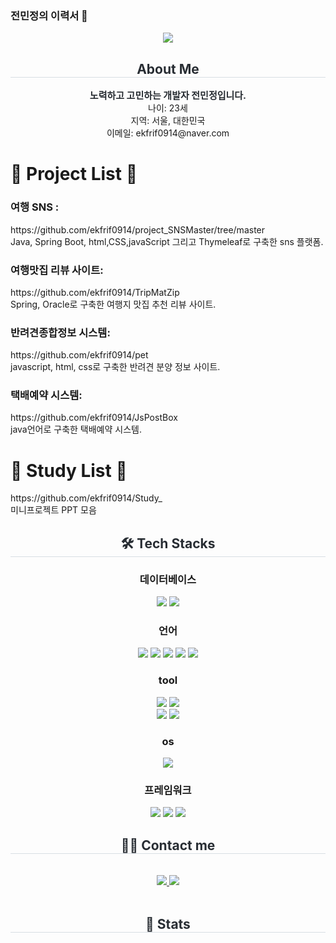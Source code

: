 ### 전민정의 이력서 👋

<!--
**ekfrif0914/ekfrif0914** is a ✨ _special_ ✨ repository because its `README.md` (this file) appears on your GitHub profile.

Here are some ideas to get you started:

- 🔭 I’m currently working on ...
- 🌱 I’m currently learning ...
- 👯 I’m looking to collaborate on ...
- 🤔 I’m looking for help with ...
- 💬 Ask me about ...
- 📫 How to reach me: ...
- 😄 Pronouns: ...
- ⚡ Fun fact: ...
-->

<div align= "center">
    <img src="https://capsule-render.vercel.app/api?type=wave&color=auto&height=180&text=Min%20Jeong%20Jeon&animation=fadeIn&fontColor=000000&fontSize=60" />
    </div>
    <div align= "center"> 
    <h2 style="border-bottom: 1px solid #d8dee4; color: #282d33;"> About Me </h2>  
    <div style="font-weight: 700; font-size: 15px; text-align: center; color: #282d33;"> 노력하고 고민하는 개발자 전민정입니다.
    </div> 
        나이: 23세<br>
        지역: 서울, 대한민국<br>
        이메일: ekfrif0914@naver.com<br>
    </div>
    <h1>🚧 Project List 🚧</h1>
<h3>여행 SNS :</h3> https://github.com/ekfrif0914/project_SNSMaster/tree/master <br>
Java, Spring Boot, html,CSS,javaScript 그리고 Thymeleaf로 구축한 sns 플랫폼. <br>
<h3>여행맛집 리뷰 사이트: </h3>
https://github.com/ekfrif0914/TripMatZip <br>
Spring, Oracle로 구축한 여행지 맛집 추천 리뷰 사이트. <br>
<h3>반려견종합정보 시스템: </h3>
https://github.com/ekfrif0914/pet <br>
javascript, html, css로 구축한 반려견 분양 정보 사이트. <br>
<h3>택배예약 시스템:  </h3>
https://github.com/ekfrif0914/JsPostBox <br>
java언어로 구축한 택배예약 시스템. <br>
<h1>🚧 Study List 🚧</h1>
https://github.com/ekfrif0914/Study_ <br>
미니프로젝트 PPT 모음 <br>
    <div align= "center">
    <h2 style="border-bottom: 1px solid #d8dee4; color: #282d33;"> 🛠️ Tech Stacks </h2> 
       <h3>데이터베이스</h3>
                    <img src="https://img.shields.io/badge/Oracle-F80000?style=flat-square&logo=Oracle&logoColor=white">
        <img src="https://img.shields.io/badge/MySQL-4479A1?style=flat-square&logo=MySQL&logoColor=white">
      <h3>  언어</h3>
    <div style="margin: 0 auto; text-align: center;" align= "center"> 
          <img src="https://img.shields.io/badge/jQuery-0769AD?style=flat-square&logo=jQuery&logoColor=white">
          <img src="https://img.shields.io/badge/HTML5-E34F26?style=flat-square&logo=HTML5&logoColor=white">
         <img src="https://img.shields.io/badge/CSS3-1572B6?style=flat-square&logo=CSS3&logoColor=white">
          <img src="https://img.shields.io/badge/Java-007396?style=flat-square&logo=Java&logoColor=white">
          <img src="https://img.shields.io/badge/Javascript-F7DF1E?style=flat-square&logo=Javascript&logoColor=white">
       <h3> tool</h3>
          <img src="https://img.shields.io/badge/Git-F05032?style=flat-square&logo=Git&logoColor=white">
          <img src="https://img.shields.io/badge/Github-181717?style=flat-square&logo=Github&logoColor=white">
          <br/><img src="https://img.shields.io/badge/Bootstrap-7952B3?style=flat-square&logo=Bootstrap&logoColor=white">
          <img src="https://img.shields.io/badge/Android-3DDC84?style=flat-square&logo=Android&logoColor=white"><br>
        <h3>os</h3>
         <img src="https://img.shields.io/badge/Linux-FCC624?style=flat-square&logo=Linux&logoColor=white">
   <h3>   프레임워크</h3>
          <img src="https://img.shields.io/badge/Spring-6DB33F?style=flat-square&logo=Spring&logoColor=white">
          <img src="https://img.shields.io/badge/Spring Boot-6DB33F?style=flat-square&logo=Spring Boot&logoColor=white">
          <img src="https://img.shields.io/badge/Apache Tomcat-F8DC75?style=flat-square&logo=Apache Tomcat&logoColor=white">
          <br/></div>
    </div>
    <div align= "center">
    <h2 style="border-bottom: 1px solid #d8dee4; color: #282d33;"> 🧑‍💻 Contact me </h2> <br> 
    <div align= "center"> <a href=mailto:> <img src="https://img.shields.io/badge/Gmail-EA4335?style=flat-square&logo=Gmail&logoColor=white&link=mailto:"> </a>
         <a href=> <img src="https://img.shields.io/badge/Naver-03C75A?style=flat-square&logo=Naver&logoColor=white&link="> </a>
          </div>  <br> 
    <div align= "center">  </div> 
    </div>
    <div align= "center"> 
    <h2 style="border-bottom: 1px solid #d8dee4; color: #282d33;"> 🏅 Stats </h2> <div align= "center">   </div> 
    </div>
    
    
